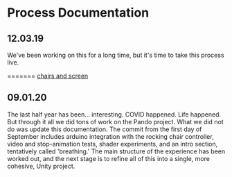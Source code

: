 # Process Documentation

## 12.03.19
We've been working on this for a long time, but it's time to take this process live.
 
=======
[chairs and screen](images/chairsAndScreen.jpg "Chairs and Screen")

## 09.01.20
The last half year has been... interesting. COVID happened. Life happened. But through it all we did tons of work on the Pando project. 
What we did not do was update this documentation. 
The commit from the first day of September includes arduino integration with the rocking chair controller, video and stop-animation tests, shader experiments, and an intro section, tentatively called 'breathing.'
The main structure of the experience has been worked out, and the next stage is to refine all of this into a single, more cohesive, Unity project.
